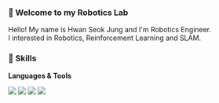 ### 🔭 Welcome to my Robotics Lab  
Hello! My name is Hwan Seok Jung and I'm Robotics Engineer.     
I interested in Robotics, Reinforcement Learning and SLAM.

### :pizza: Skills
**Languages & Tools**    
     
<img src="https://img.shields.io/badge/Python-3776AB?style=for-the-badge&logo=Python&logoColor=white"> <img src="https://img.shields.io/badge/C++-00599C?style=for-the-badge&logo=C++&logoColor=white"> <img src="https://img.shields.io/badge/ROS-22314E?style=for-the-badge&logo=ROS&logoColor=white"> <img src="https://img.shields.io/badge/표시할이름-색상?style=for-the-badge&logo=기술스택아이콘&logoColor=white">

